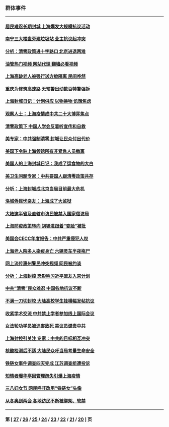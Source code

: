 ### 群体事件
---
#### [居民难忍长期封城 上海爆发大规模抗议活动](../../pages/ncid279/n13724894.md?05142045) 
#### [南宁三大楼盘旁建垃圾站 业主抗议起冲突](../../pages/ncid279/n13723244.md?05142045) 
#### [分析：清零政策进十字路口 北京进退两难](../../pages/ncid279/n13722760.md?05142045) 
#### [油管热门视频 网站代理 翻墙必看视频](http://209.222.30.114:81/youtube.html?05142045)
#### [上海高龄老人被强行送方舱隔离 民间哗然](../../pages/ncid279/n13717318.md?05142045) 
#### [重庆为修筑高速路 无预警出动数百特警强拆](../../pages/ncid279/n13716893.md?05142045) 
#### [上海封城日记：计划供应 以物换物 饥饿焦虑](../../pages/ncid279/n13715646.md?05142045) 
#### [观察人士：上海疫情成中共二十大博弈焦点](../../pages/ncid279/n13713349.md?05142045) 
#### [清零政策下 中国人学会反着听宣传和自救](../../pages/ncid279/n13711002.md?05142045) 
#### [美专家：中共强制清零 封城让民众付出代价](../../pages/ncid279/n13709482.md?05142045) 
#### [美国下令驻上海领馆所有非紧急人员撤离](../../pages/ncid279/n13709373.md?05142045) 
#### [美国人的上海封城日记：我成了运食物的大白](../../pages/ncid279/n13707573.md?05142045) 
#### [美卫生问题专家：中共要国人跟清零政策共存](../../pages/ncid279/n13705925.md?05142045) 
#### [分析：上海封城成北京当局目前最大危机](../../pages/ncid279/n13702771.md?05142045) 
#### [洛城侨民忧亲友：上海成了大监狱](../../pages/ncid279/n13693937.md?05142045) 
#### [大陆逾半省及直辖市访民被禁入国家信访局](../../pages/ncid279/n13689201.md?05142045) 
#### [上海防疫政策转向 胡锡进跟着“变脸”被批](../../pages/ncid279/n13688098.md?05142045) 
#### [美国会CECC年度报告：中共严重侵犯人权](../../pages/ncid279/n13687784.md?05142045) 
#### [上海老人院多人染疫身亡 六辆灵车半夜拖尸](../../pages/ncid279/n13687060.md?05142045) 
#### [网上流传惠州警民冲突视频 网民被约谈](../../pages/ncid279/n13687562.md?05142045) 
#### [分析：上海封控 恐影响习近平盟友入京计划](../../pages/ncid279/n13686881.md?05142045) 
#### [中共“清零”民众难忍 中国各地抗议不断](../../pages/ncid279/n13685186.md?05142045) 
#### [不满一刀切封校 大陆高校学生挂横幅发帖抗议](../../pages/ncid279/n13683669.md?05142045) 
#### [收紧学术交流 中共禁止学者参加线上国际会议](../../pages/ncid279/n13684255.md?05142045) 
#### [女法轮功学员被迫害致死 美议员谴责中共](../../pages/ncid279/n13682069.md?05142045) 
#### [上海封控引关注 专家：中共的目标相互冲突](../../pages/ncid279/n13679402.md?05142045) 
#### [核酸检测后不适 大陆民众吁当局考量生命安全](../../pages/ncid279/n13674223.md?05142045) 
#### [铁链女事件调查四天完成 江苏调查组遭投诉](../../pages/ncid279/n13673940.md?05142045) 
#### [知情者曝华亭因管理疏失引爆上海疫情](../../pages/ncid279/n13642418.md?05142045) 
#### [三八妇女节 网民呼吁改用“铁链女”头像](../../pages/ncid279/n13629332.md?05142045) 
#### [从冬奥到两会 各地访民不断被绑架、软禁](../../pages/ncid279/n13623432.md?05142045) 

---
#### 第 [ [27](./27.md?05142045) / [26](./26.md?05142045) / [25](./25.md?05142045) / [24](./24.md?05142045) / [23](./23.md?05142045) / [22](./22.md?05142045) / [21](./21.md?05142045) / [20](./20.md?05142045) ] 页
